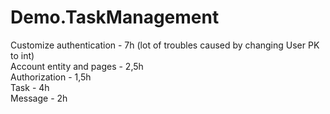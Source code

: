 # Demo.TaskManagement

Customize authentication - 7h (lot of troubles caused by changing User PK to int)<br>
Account entity and pages - 2,5h<br>
Authorization - 1,5h<br>
Task - 4h<br>
Message - 2h<br>
